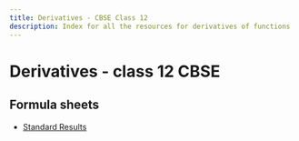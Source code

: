 ```yaml
---
title: Derivatives - CBSE Class 12
description: Index for all the resources for derivatives of functions
---
```


# Derivatives - class 12 CBSE

## Formula sheets
- [Standard Results](./formulas/standard-results.md)
